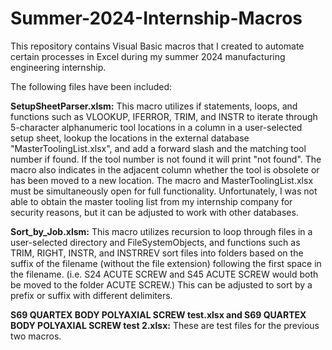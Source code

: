 # Summer-2024-Internship-Macros
This repository contains Visual Basic macros that I created to automate certain processes in Excel during my summer 2024 manufacturing engineering internship.

The following files have been included:

**SetupSheetParser.xlsm:** This macro utilizes if statements, loops, and functions such as VLOOKUP, IFERROR, TRIM, and INSTR to iterate through 5-character alphanumeric tool locations in a column in a user-selected setup sheet, lookup the locations in the external database "MasterToolingList.xlsx", and add a forward slash and the matching tool number if found. If the tool number is not found it will print "not found". The macro also indicates in the adjacent column whether the tool is obsolete or has been moved to a new location. The macro and MasterToolingList.xlsx must be simultaneously open for full functionality. Unfortunately, I was not able to obtain the master tooling list from my internship company for security reasons, but it can be adjusted to work with other databases.

**Sort_by_Job.xlsm:** This macro utilizes recursion to loop through files in a user-selected directory and FileSystemObjects, and functions such as TRIM, RIGHT, INSTR, and INSTRREV sort files into folders based on the suffix of the filename (without the file extension) following the first space in the filename. (i.e. S24 ACUTE SCREW and S45 ACUTE SCREW would both be moved to the folder ACUTE SCREW.) This can be adjusted to sort by a prefix or suffix with different delimiters.

**S69 QUARTEX BODY POLYAXIAL SCREW test.xlsx and S69 QUARTEX BODY POLYAXIAL SCREW test 2.xlsx:** These are test files for the previous two macros.


